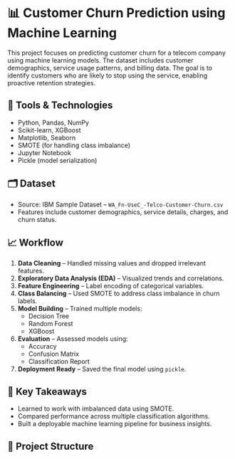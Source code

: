 # 📊 Customer Churn Prediction using Machine Learning

This project focuses on predicting customer churn for a telecom company using machine learning models. The dataset includes customer demographics, service usage patterns, and billing data. The goal is to identify customers who are likely to stop using the service, enabling proactive retention strategies.

## 🔧 Tools & Technologies
- Python, Pandas, NumPy
- Scikit-learn, XGBoost
- Matplotlib, Seaborn
- SMOTE (for handling class imbalance)
- Jupyter Notebook
- Pickle (model serialization)

## 🗂️ Dataset
- Source: IBM Sample Dataset – `WA_Fn-UseC_-Telco-Customer-Churn.csv`
- Features include customer demographics, service details, charges, and churn status.

## 📈 Workflow
1. **Data Cleaning** – Handled missing values and dropped irrelevant features.
2. **Exploratory Data Analysis (EDA)** – Visualized trends and correlations.
3. **Feature Engineering** – Label encoding of categorical variables.
4. **Class Balancing** – Used SMOTE to address class imbalance in churn labels.
5. **Model Building** – Trained multiple models:
   - Decision Tree
   - Random Forest
   - XGBoost
6. **Evaluation** – Assessed models using:
   - Accuracy
   - Confusion Matrix
   - Classification Report
7. **Deployment Ready** – Saved the final model using `pickle`.

## 📌 Key Takeaways
- Learned to work with imbalanced data using SMOTE.
- Compared performance across multiple classification algorithms.
- Built a deployable machine learning pipeline for business insights.

## 📁 Project Structure
